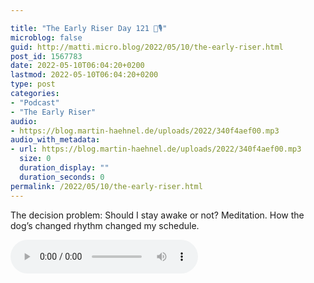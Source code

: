 ```yaml
---

title: "The Early Riser Day 121 🌅🎙"
microblog: false
guid: http://matti.micro.blog/2022/05/10/the-early-riser.html
post_id: 1567783
date: 2022-05-10T06:04:20+0200
lastmod: 2022-05-10T06:04:20+0200
type: post
categories:
- "Podcast"
- "The Early Riser"
audio:
- https://blog.martin-haehnel.de/uploads/2022/340f4aef00.mp3
audio_with_metadata:
- url: https://blog.martin-haehnel.de/uploads/2022/340f4aef00.mp3
  size: 0
  duration_display: ""
  duration_seconds: 0
permalink: /2022/05/10/the-early-riser.html
---
```

The decision problem: Should I stay awake or not? Meditation. How the dog’s changed rhythm changed my schedule.

<audio controls="controls" src="https://blog.martin-haehnel.de/uploads/2022/340f4aef00.mp3" preload="metadata" />
